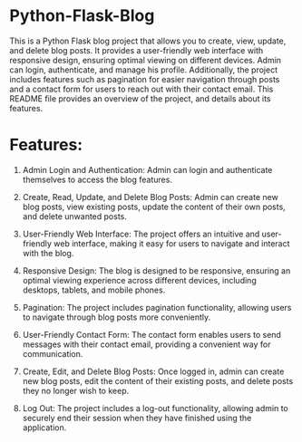 # Python-Flask-Blog
This is a Python Flask blog project that allows you to create, view, update, and delete blog posts. It provides a user-friendly web interface with responsive design, ensuring optimal viewing on different devices. Admin can login, authenticate, and manage his profile. Additionally, the project includes features such as pagination for easier navigation through posts and a contact form for users to reach out with their contact email.
This README file provides an overview of the project,  and details about its features.

# Features:
1. Admin Login and Authentication: Admin can login and authenticate themselves to access the blog features.

2. Create, Read, Update, and Delete Blog Posts: Admin  can create new blog posts, view existing posts, update the content of their own posts, and delete unwanted posts.

3. User-Friendly Web Interface: The project offers an intuitive and user-friendly web interface, making it easy for users to navigate and interact with the blog.

4. Responsive Design: The blog is designed to be responsive, ensuring an optimal viewing experience across different devices, including desktops, tablets, and mobile phones.

6. Pagination: The project includes pagination functionality, allowing users to navigate through blog posts more conveniently.

7. User-Friendly Contact Form: The contact form enables users to send messages with their contact email, providing a convenient way for communication.

9. Create, Edit, and Delete Blog Posts: Once logged in, admin can create new blog posts, edit the content of their existing posts, and delete posts they no longer wish to keep.

10. Log Out: The project includes a log-out functionality, allowing admin to securely end their session when they have finished using the application.
